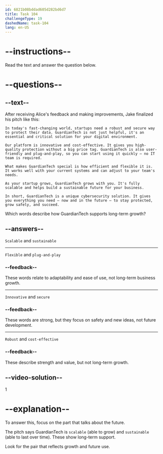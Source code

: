 ```yaml
---
id: 6821b08bddad605d282bd6d7
title: Task 104
challengeType: 19
dashedName: task-104
lang: en-US
---
```


<!-- READING -->

# --instructions--

Read the text and answer the question below.

# --questions--

## --text--

After receiving Alice's feedback and making improvements, Jake finalized his pitch like this:

`In today's fast-changing world, startups need a robust and secure way to protect their data. GuardianTech is not just helpful, it's an essential and critical solution for your digital environment.`

`Our platform is innovative and cost-effective. It gives you high-quality protection without a big price tag. GuardianTech is also user-friendly and plug-and-play, so you can start using it quickly — no IT team is required.`

`What makes GuardianTech special is how efficient and flexible it is. It works well with your current systems and can adjust to your team's needs.`

`As your startup grows, GuardianTech grows with you. It's fully scalable and helps build a sustainable future for your business.`

`In short, GuardianTech is a unique cybersecurity solution. It gives you everything you need — now and in the future — to stay protected, grow safely, and succeed.`

Which words describe how GuardianTech supports long-term growth?

## --answers--

`Scalable` and `sustainable`

---

`Flexible` and `plug-and-play`

### --feedback--

These words relate to adaptability and ease of use, not long-term business growth.

---

`Innovative` and `secure`

### --feedback--

These words are strong, but they focus on safety and new ideas, not future development.

---

`Robust` and `cost-effective`

### --feedback--

These describe strength and value, but not long-term growth.

## --video-solution--

1

# --explanation--

To answer this, focus on the part that talks about the future.

The pitch says GuardianTech is `scalable` (able to grow) and `sustainable` (able to last over time). These show long-term support.

Look for the pair that reflects growth and future use.
